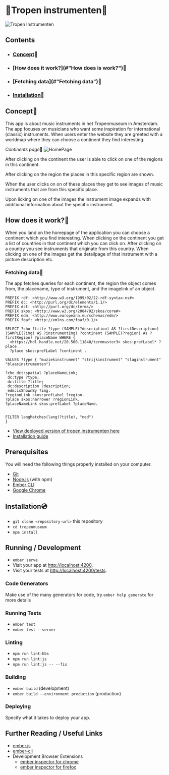 # :palm_tree:Tropen instrumenten:palm_tree:

![Tropen Instrumenten](https://i.imgur.com/nDx1jd5.png)

## Contents

* ### [Concept](#Concept):palm_tree:
* ### [How does it work?](#"How does is work?"):palm_tree:
* ### [Fetching data](#"Fetching data"):palm_tree:
* ### [Installation](#Installation):palm_tree:

## Concept:palm_tree:

This app is about music instruments in het Tropenmuseum in Amsterdam. The app focuses on musicians who want some inspiration for international (classic) instruments. When users enter the website they are greeted with a worldmap where they can choose a continent they find interesting. 

*Continents page*:palm_tree:
![HomePage](https://i.imgur.com/xzi1hnj.png)

After clicking on the continent the user is able to click on one of the regions in this continent. 

After clicking on the region the places in this specific region are shown.

When the user clicks on on of these places they get to see images of music instruments that are from this specific place. 

Upon licking on one of the images the instrument image expands with additional information about the specific instrument.

## How does it work?:palm_tree:

When you land on the homepage of the application you can choose a continent which you find interesting. When clicking on the continent you get a list of countries in that continent which you can click on. After clicking on a country you see instruments that originate from this country. When clicking on one of the images get the detailpage of that instrument with a picture description etc.

### Fetching data:palm_tree:

The app fetches queries for each continent, the region the object comes from, the placename, type of instrument, and the imagelink of an object.

```
PREFIX rdf: <http://www.w3.org/1999/02/22-rdf-syntax-ns#>
PREFIX dc: <http://purl.org/dc/elements/1.1/>
PREFIX dct: <http://purl.org/dc/terms/>
PREFIX skos: <http://www.w3.org/2004/02/skos/core#>
PREFIX edm: <http://www.europeana.eu/schemas/edm/>
PREFIX foaf: <http://xmlns.com/foaf/0.1/>

SELECT ?cho ?title ?type (SAMPLE(?description) AS ?firstDescription) (SAMPLE(?img) AS ?instrumentImg) ?continent (SAMPLE(?region) As ?firstRegion) ?placeName WHERE {
  <https://hdl.handle.net/20.500.11840/termmaster3> skos:prefLabel* ?place .
  ?place skos:prefLabel ?continent .

VALUES ?type { "muziekinstrument" "strijkinstrument" "slaginstrument" "blaasinstrumenten"}

?cho dct:spatial ?placeNameLink;
 dc:type ?type;
 dc:title ?title;
 dc:description ?description;
 edm:isShownBy ?img.
?regionLink skos:prefLabel ?region.
?place skos:narrower ?regionLink.
?placeNameLink skos:prefLabel ?placeName.


FILTER langMatches(lang(?title), "ned")
}

```

* [View deployed version of tropen instrumenten here](https://tropeninstrumenten.herokuapp.com/continenten)
* [Installation guide](#Installation)



## Prerequisites

You will need the following things properly installed on your computer.

* [Git](https://git-scm.com/)
* [Node.js](https://nodejs.org/) (with npm)
* [Ember CLI](https://ember-cli.com/)
* [Google Chrome](https://google.com/chrome/)

## Installation:cd:

* `git clone <repository-url>` this repository
* `cd tropenmuseum`
* `npm install`

## Running / Development

* `ember serve`
* Visit your app at [http://localhost:4200](http://localhost:4200).
* Visit your tests at [http://localhost:4200/tests](http://localhost:4200/tests).

### Code Generators

Make use of the many generators for code, try `ember help generate` for more details

### Running Tests

* `ember test`
* `ember test --server`

### Linting

* `npm run lint:hbs`
* `npm run lint:js`
* `npm run lint:js -- --fix`

### Building

* `ember build` (development)
* `ember build --environment production` (production)

### Deploying

Specify what it takes to deploy your app.

## Further Reading / Useful Links

* [ember.js](https://emberjs.com/)
* [ember-cli](https://ember-cli.com/)
* Development Browser Extensions
  * [ember inspector for chrome](https://chrome.google.com/webstore/detail/ember-inspector/bmdblncegkenkacieihfhpjfppoconhi)
  * [ember inspector for firefox](https://addons.mozilla.org/en-US/firefox/addon/ember-inspector/)
